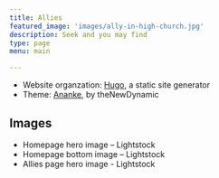 ```yaml
---
title: Allies
featured_image: 'images/ally-in-high-church.jpg'
description: Seek and you may find
type: page
menu: main

---
```

- Website organzation: [Hugo](https://gohugo.io/), a static site generator
- Theme: [Ananke](https://themes.gohugo.io/themes/gohugo-theme-ananke/), by theNewDynamic

## Images
- Homepage hero image – Lightstock
- Homepage bottom image – Lightstock
- Allies page hero image - Lightstock